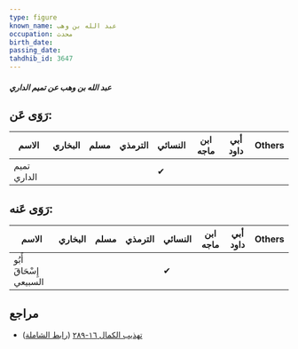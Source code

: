 ```yaml
---
type: figure
known_name: عبد الله بن وهب
occupation: محدث
birth_date:
passing_date:
tahdhib_id: 3647
---
```

##### عبد الله بن وهب عن تميم الداري

## رَوَى عَن:
| الاسم       | البخاري | مسلم | الترمذي | النسائي | ابن ماجه | أبي داود | Others |
| ----------- | ------- | ---- | ------- | ------- | -------- | -------- | ------ |
| تميم الداري |         |      |         | ✔       |          |          |        |
## رَوَى عَنه:
| الاسم                   | البخاري | مسلم | الترمذي | النسائي | ابن ماجه | أبي داود | Others |
| ----------------------- | ------- | ---- | ------- | ------- | -------- | -------- | ------ |
| أَبُو إِسْحَاقَ السبيعي |         |      |         | ✔       |          |          |        |
## مراجع
- [تهذيب الكمال ١٦-٢٨٩](obsidian://open?vault=Tahdhib-al-Kamal&file=Figures/٣٦٤٧-عبد%20الله%20بن%20وهب%20عن%20تميم%20الداري) ([رابط الشاملة](https://shamela.ws/book/3722/8282))